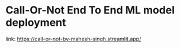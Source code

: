 # Call-Or-Not End To End ML model deployment

link: https://call-or-not-by-mahesh-singh.streamlit.app/
